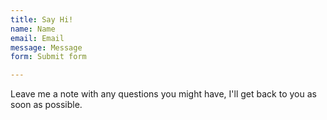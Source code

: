```yaml
---
title: Say Hi!
name: Name
email: Email
message: Message 
form: Submit form

---
```

Leave me a note with any questions you might have, I'll get back to you as soon as possible.
